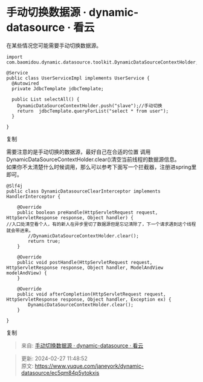 # 手动切换数据源 · dynamic-datasource · 看云

在某些情况您可能需要手动切换数据源。

```plain
import com.baomidou.dynamic.datasource.toolkit.DynamicDataSourceContextHolder;

@Service
public class UserServiceImpl implements UserService {
  @Autowired
  private JdbcTemplate jdbcTemplate;

  public List selectAll() {
    DynamicDataSourceContextHolder.push("slave");//手动切换
    return  jdbcTemplate.queryForList("select * from user");
  }
 
}
```

复制

需要注意的是手动切换的数据源，最好自己在合适的位置 调用DynamicDataSourceContextHolder.clear()清空当前线程的数据源信息。  
如果你不太清楚什么时候调用，那么可以参考下面写一个拦截器，注册进spring里即可。

```plain
@Slf4j
public class DynamicDatasourceClearInterceptor implements HandlerInterceptor {

    @Override
    public boolean preHandle(HttpServletRequest request, HttpServletResponse response, Object handler) {
//入口处清空看个人，有的新人在异步里切了数据源但是忘记清除了，下一个请求遇到这个线程就会带进来。
        //DynamicDataSourceContextHolder.clear(); 
        return true;
    }

    @Override
    public void postHandle(HttpServletRequest request, HttpServletResponse response, Object handler, ModelAndView modelAndView) {
    }

    @Override
    public void afterCompletion(HttpServletRequest request, HttpServletResponse response, Object handler, Exception ex) {
        DynamicDataSourceContextHolder.clear();
    }

}
```

复制  


> 来自: [手动切换数据源 · dynamic-datasource · 看云](https://www.kancloud.cn/tracy5546/dynamic-datasource/2273419)
>



> 更新: 2024-02-27 11:48:52  
> 原文: <https://www.yuque.com/janeyork/dynamic-datasource/ec5qm84p5ytokxis>